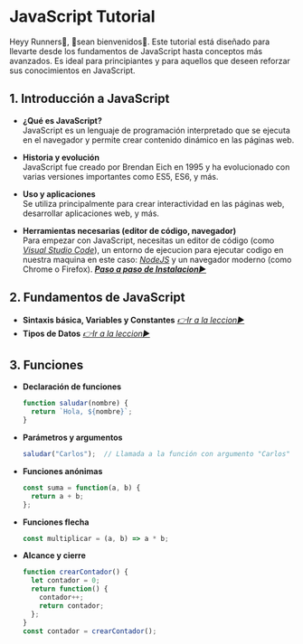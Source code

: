 
# JavaScript Tutorial

Heyy Runners🤖, 👋sean bienvenidos👋.
Este tutorial está diseñado para llevarte desde los fundamentos de JavaScript hasta conceptos más avanzados. Es ideal para principiantes y para aquellos que deseen reforzar sus conocimientos en JavaScript.

## 1. Introducción a JavaScript
- **¿Qué es JavaScript?**  
JavaScript es un lenguaje de programación interpretado que se ejecuta en el navegador y permite crear contenido dinámico en las páginas web.

- **Historia y evolución**  
JavaScript fue creado por Brendan Eich en 1995 y ha evolucionado con varias versiones importantes como ES5, ES6, y más.

- **Uso y aplicaciones**  
Se utiliza principalmente para crear interactividad en las páginas web, desarrollar aplicaciones web, y más.

- **Herramientas necesarias (editor de código, navegador)**  
Para empezar con JavaScript, necesitas un editor de código (como [*Visual Studio Code*](https://code.visualstudio.com)), un entorno de ejecucion para ejecutar codigo en nuestra maquina en este caso: [*NodeJS*](https://nodejs.org/en) y un navegador moderno (como Chrome o Firefox).
**[*Paso a paso de Instalacion▶️*](./docs/1-Instalacion.md)**


## 2. Fundamentos de JavaScript
- **Sintaxis básica, Variables y Constantes**
[*👉Ir a la leccion▶️*](./docs/2-FundamentosJS.md)
- **Tipos de Datos**
[*👉Ir a la leccion▶️*](./docs/2-TiposDatos.md)


## 3. Funciones
- **Declaración de funciones**  
  ```javascript
  function saludar(nombre) {
    return `Hola, ${nombre}`;
  }
  ```

- **Parámetros y argumentos**  
  ```javascript
  saludar("Carlos");  // Llamada a la función con argumento "Carlos"
  ```

- **Funciones anónimas**  
  ```javascript
  const suma = function(a, b) {
    return a + b;
  };
  ```

- **Funciones flecha**  
  ```javascript
  const multiplicar = (a, b) => a * b;
  ```

- **Alcance y cierre**  
  ```javascript
  function crearContador() {
    let contador = 0;
    return function() {
      contador++;
      return contador;
    };
  }
  const contador = crearContador();
  ```
